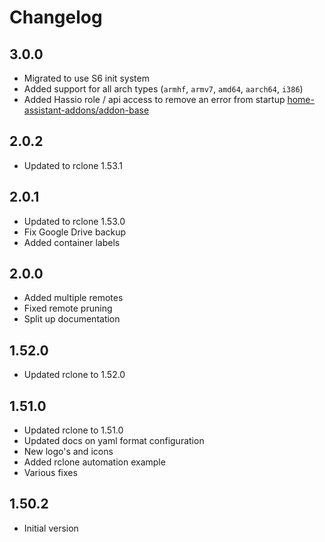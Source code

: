 # Changelog

## 3.0.0

* Migrated to use S6 init system
* Added support for all arch types (`armhf`, `armv7`, `amd64`, `aarch64`, `i386`)
* Added Hassio role / api access to remove an error from startup [home-assistant-addons/addon-base](https://github.com/home-assistant-addons/addon-base/issues/41)

## 2.0.2

* Updated to rclone 1.53.1

## 2.0.1

* Updated to rclone 1.53.0
* Fix Google Drive backup
* Added container labels

## 2.0.0

* Added multiple remotes
* Fixed remote pruning
* Split up documentation

## 1.52.0

* Updated rclone to 1.52.0

## 1.51.0

* Updated rclone to 1.51.0
* Updated docs on yaml format configuration
* New logo's and icons
* Added rclone automation example
* Various fixes

## 1.50.2

* Initial version